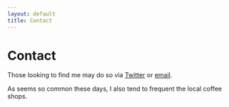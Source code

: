 ```yaml
---
layout: default
title: Contact
---
```

# Contact
Those looking to find me may do so via [Twitter](https://twitter.com/eriklebsen) or [email](mailto:erik.ebsen@me.com).

As seems so common these days, I also tend to frequent the local coffee shops.